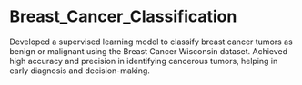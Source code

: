 # Breast_Cancer_Classification
Developed a supervised learning model to classify breast cancer tumors as benign or malignant using the Breast Cancer Wisconsin dataset. Achieved high accuracy and precision in identifying cancerous tumors, helping in early diagnosis and decision-making.
